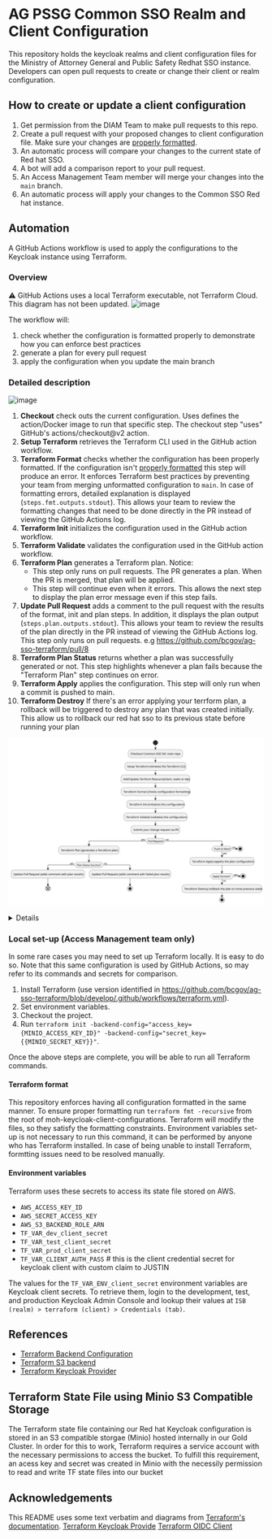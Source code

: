 # AG PSSG Common SSO Realm and Client Configuration

This repository holds the keycloak realms and client configuration files for the Ministry of Attorney General and Public Safety Redhat SSO instance. Developers can open pull requests to create or change their client or realm configuration.

## How to create or update a client configuration

1. Get permission from the DIAM Team to make pull requests to this repo.
2. Create a pull request with your proposed changes to client configuration file. Make sure your changes are [properly formatted](#terraform-format).
3. An automatic process will compare your changes to the current state of Red hat SSO.
4. A bot will add a comparison report to your pull request.
5. An Access Management Team member will merge your changes into the `main` branch.
6. An automatic process will apply your changes to the Common SSO Red hat instance.

## Automation

A GitHub Actions workflow is used to apply the configurations to the Keycloak instance using Terraform.

### Overview

⚠ GitHub Actions uses a local Terraform executable, not Terraform Cloud. This diagram has not been updated.
![image](https://user-images.githubusercontent.com/1767127/169346578-be0c2c46-deb5-4ceb-879f-9710534e3eeb.png)

The workflow will:

1. check whether the configuration is formatted properly to demonstrate how you can enforce best practices
2. generate a plan for every pull request
3. apply the configuration when you update the main branch

### Detailed description

![image](https://user-images.githubusercontent.com/1767127/169342125-20158f98-8094-4430-b2b3-4f3f539bd367.png)

1. **Checkout** check outs the current configuration. Uses defines the action/Docker image to run that specific step. The checkout step "uses" GitHub's actions/checkout@v2 action.
1. **Setup Terraform** retrieves the Terraform CLI used in the GitHub action workflow.
1. **Terraform Format** checks whether the configuration has been properly formatted. If the configuration isn't [properly formatted](#terraform-format) this step will produce an error. It enforces Terraform best practices by preventing your team from merging unformatted configuration to `main`. In case of formatting errors, detailed explanation is displayed (`steps.fmt.outputs.stdout`). This allows your team to review the formatting changes that need to be done directly in the PR instead of viewing the GitHub Actions log. 
1. **Terraform Init** initializes the configuration used in the GitHub action workflow.
1. **Terraform Validate** validates the configuration used in the GitHub action workflow.
1. **Terraform Plan** generates a Terraform plan. Notice:
    * This step only runs on pull requests. The PR generates a plan. When the PR is merged, that plan will be applied.
    * This step will continue even when it errors. This allows the next step to display the plan error message even if
      this step fails.
1. **Update Pull Request** adds a comment to the pull request with the results of the format, init and plan steps. In addition, it displays the plan output (`steps.plan.outputs.stdout`). This allows your team to review the results of the plan directly in the PR instead of viewing the GitHub Actions log. This step only runs on pull requests. e.g https://github.com/bcgov/ag-sso-terraform/pull/8 
1. **Terraform Plan Status** returns whether a plan was successfully generated or not. This step highlights whenever a plan fails because the "Terraform Plan" step continues on error.
1. **Terraform Apply** applies the configuration. This step will only run when a commit is pushed to main.
1. **Terraform Destroy** If there's an error applying your terrform plan, a rollback will be triggered to destroy any plan that was created initially. This allow us to rollback our red hat sso to its previous state before running your plan

![Commonsso Image](commonsso.svg)
<details>

```
@startuml commonsso
!define STEP_BG_COLOR #B0C4DE
!define DECISION_COLOR #90EE90
!define STOP_COLOR #FF6347

skinparam rectangle {
  BackgroundColor STEP_BG_COLOR
  BorderColor #000000
  BorderThickness 2
}

skinparam decision {
  BackgroundColor DECISION_COLOR
  BorderColor #000000
}

skinparam stop {
  BackgroundColor STOP_COLOR
  BorderColor #000000
}

|Workflow|
start
:Checkout Common-SSO IAC main repo;
:Setup Terraform (retrieves the Terraform CLI);
:Add/Update Terrform Resource(client, realm or idp);
:Terraform Format (checks configuration formatting);
:Terraform Init (initializes the configuration);
:Terraform Validate (validates the configuration);
:Submit your change request via PR;
if (Pull Request?) then (yes)
  :Terraform Plan (generates a Terraform plan);
  if (Plan Status Success?) then (yes)
    :Update Pull Request (adds comment with plan results);
end
  else (no)
    :Update Pull Request (adds comment with failed plan results);
    stop
  endif
else (no)
  if (Push to Main?) then (yes)
    :Terraform Apply (applies the plan configuration);
    if (Apply Success?) then (yes)
      stop
    else (no)
      :Terraform Destroy (rollback the plan to minio previous state);
      stop
    endif
  else (no)
    stop
  endif
endif
@enduml
```

</details>

### Local set-up (Access Management team only)

In some rare cases you may need to set up Terraform locally. It is easy to do so. Note that this same
configuration is used by GitHub Actions, so may refer to its commands and secrets for comparison.

1. Install Terraform (use version identified in https://github.com/bcgov/ag-sso-terraform/blob/develop/.github/workflows/terraform.yml).
2. Set environment variables.
3. Checkout the project.
4. Run `terraform init -backend-config="access_key={MINIO_ACCESS_KEY_ID}" -backend-config="secret_key={{MINIO_SECRET_KEY}}"`.

Once the above steps are complete, you will be able to run all Terraform commands.

#### Terraform format

This repository enforces having all configuration formatted in the same manner. 
To ensure proper formatting run `terraform fmt -recursive` from the root of moh-keycloak-client-configurations.
Terraform will modify the files, so they satisfy the formatting constraints.
Environment variables set-up is not necessary to run this command, it can be performed by anyone who has Terraform installed.
In case of being unable to install Terraform, formtting issues need to be resolved manually. 


#### Environment variables

Terraform uses these secrets to access its state file stored on AWS.

* `AWS_ACCESS_KEY_ID`
* `AWS_SECRET_ACCESS_KEY`
* `AWS_S3_BACKEND_ROLE_ARN`
* `TF_VAR_dev_client_secret`
* `TF_VAR_test_client_secret`
* `TF_VAR_prod_client_secret`
* `TF_VAR_CLIENT_AUTH_PASS` # this is the client credential secret for keycloak client with custom claim to JUSTIN

The values for the `TF_VAR_ENV_client_secret` environment variables are Keycloak client secrets. To retrieve them, login to the development, test, and production Keycloak Admin Console and lookup their values at `ISB (realm) > terraform (client) > Credentials (tab)`.

## References

* [Terraform Backend Configuration](https://www.terraform.io/language/settings/backends/configuration)
* [Terraform S3 backend](https://www.terraform.io/language/settings/backends/s3)
* [Terraform Keycloak Provider](https://registry.terraform.io/providers/mrparkers/keycloak/latest/docs)

## Terraform State File using Minio S3 Compatible Storage

The Terraform state file containing our Red hat Keycloak configuration is stored in an S3 compatible storgae (Minio) hosted internally in our Gold Cluster. In order for this to work, Terraform requires a service account with the necessary permissions to access the bucket. To fulfill this requirement, an acess key and secret was created in Minio with the necessily permission to read and write TF state files into our bucket



## Acknowledgements

This README uses some text verbatim and diagrams
from [Terraform's documentation](https://learn.hashicorp.com/tutorials/terraform/github-actions).
[Terraform Keycloak Provide](https://registry.terraform.io/providers/mrparkers/keycloak/latest/docs)
[Terraform OIDC Client](https://registry.terraform.io/providers/mrparkers/keycloak/latest/docs/resources/openid_client)
